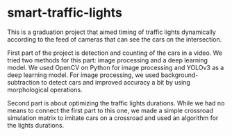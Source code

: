 # smart-traffic-lights
This is a graduation project that aimed timing of traffic lights dynamically according to the feed of cameras that can see the cars on the intersection.

First part of the project is detection and counting of the cars in a video. We tried two methods for this part: image processing and a deep learning model. We used OpenCV on Python for image processing and YOLOv3 as a deep learning model. For image processing, we used background-subtraction to detect cars and improved accuracy a bit by using morphological operations.

Second part is about optimizing the traffic lights durations. While we had no means to connect the first part to this one, we made a simple crossroad simulation matrix to imitate cars on a crossroad and used an algorithm for the lights durations.
